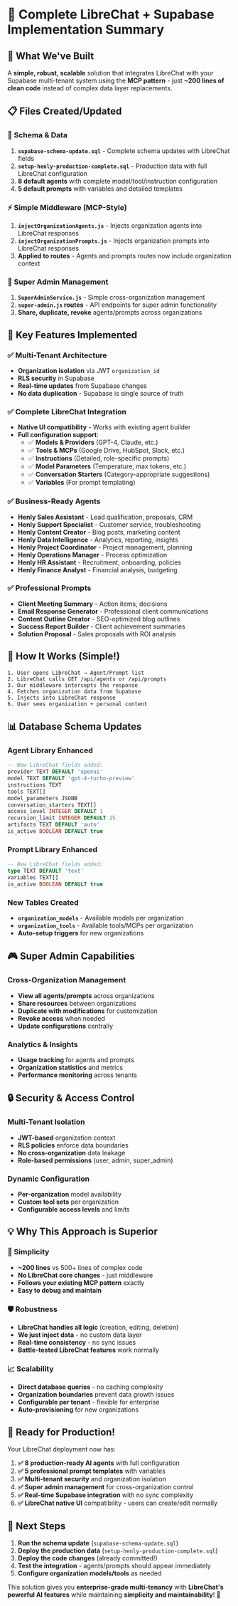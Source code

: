 # 🎯 Complete LibreChat + Supabase Implementation Summary

## 🎉 **What We've Built**

A **simple, robust, scalable** solution that integrates LibreChat with your Supabase multi-tenant system using the **MCP pattern** - just **~200 lines of clean code** instead of complex data layer replacements.

## 📋 **Files Created/Updated**

### **🔧 Schema & Data**
1. **`supabase-schema-update.sql`** - Complete schema updates with LibreChat fields
2. **`setup-henly-production-complete.sql`** - Production data with full LibreChat configuration
3. **8 default agents** with complete model/tool/instruction configuration
4. **5 default prompts** with variables and detailed templates

### **⚡ Simple Middleware (MCP-Style)**
1. **`injectOrganizationAgents.js`** - Injects organization agents into LibreChat responses
2. **`injectOrganizationPrompts.js`** - Injects organization prompts into LibreChat responses
3. **Applied to routes** - Agents and prompts routes now include organization context

### **👑 Super Admin Management**
1. **`SuperAdminService.js`** - Simple cross-organization management
2. **`super-admin.js` routes** - API endpoints for super admin functionality
3. **Share, duplicate, revoke** agents/prompts across organizations

## 🎯 **Key Features Implemented**

### **✅ Multi-Tenant Architecture**
- **Organization isolation** via JWT `organization_id`
- **RLS security** in Supabase
- **Real-time updates** from Supabase changes
- **No data duplication** - Supabase is single source of truth

### **✅ Complete LibreChat Integration**
- **Native UI compatibility** - Works with existing agent builder
- **Full configuration support**:
  - ✅ **Models & Providers** (GPT-4, Claude, etc.)
  - ✅ **Tools & MCPs** (Google Drive, HubSpot, Slack, etc.)
  - ✅ **Instructions** (Detailed, role-specific prompts)
  - ✅ **Model Parameters** (Temperature, max tokens, etc.)
  - ✅ **Conversation Starters** (Category-appropriate suggestions)
  - ✅ **Variables** (For prompt templating)

### **✅ Business-Ready Agents**
- **Henly Sales Assistant** - Lead qualification, proposals, CRM
- **Henly Support Specialist** - Customer service, troubleshooting
- **Henly Content Creator** - Blog posts, marketing content
- **Henly Data Intelligence** - Analytics, reporting, insights
- **Henly Project Coordinator** - Project management, planning
- **Henly Operations Manager** - Process optimization
- **Henly HR Assistant** - Recruitment, onboarding, policies
- **Henly Finance Analyst** - Financial analysis, budgeting

### **✅ Professional Prompts**
- **Client Meeting Summary** - Action items, decisions
- **Email Response Generator** - Professional client communications
- **Content Outline Creator** - SEO-optimized blog outlines
- **Success Report Builder** - Client achievement summaries
- **Solution Proposal** - Sales proposals with ROI analysis

## 🚀 **How It Works (Simple!)**

```
1. User opens LibreChat → Agent/Prompt list
2. LibreChat calls GET /api/agents or /api/prompts
3. Our middleware intercepts the response
4. Fetches organization data from Supabase
5. Injects into LibreChat response
6. User sees organization + personal content
```

## 📊 **Database Schema Updates**

### **Agent Library Enhanced**
```sql
-- New LibreChat fields added:
provider TEXT DEFAULT 'openai'
model TEXT DEFAULT 'gpt-4-turbo-preview'  
instructions TEXT
tools TEXT[]
model_parameters JSONB
conversation_starters TEXT[]
access_level INTEGER DEFAULT 1
recursion_limit INTEGER DEFAULT 25
artifacts TEXT DEFAULT 'auto'
is_active BOOLEAN DEFAULT true
```

### **Prompt Library Enhanced**
```sql
-- New LibreChat fields added:
type TEXT DEFAULT 'text'
variables TEXT[]
is_active BOOLEAN DEFAULT true
```

### **New Tables Created**
- **`organization_models`** - Available models per organization
- **`organization_tools`** - Available tools/MCPs per organization
- **Auto-setup triggers** for new organizations

## 🎮 **Super Admin Capabilities**

### **Cross-Organization Management**
- **View all agents/prompts** across organizations
- **Share resources** between organizations
- **Duplicate with modifications** for customization
- **Revoke access** when needed
- **Update configurations** centrally

### **Analytics & Insights**
- **Usage tracking** for agents and prompts
- **Organization statistics** and metrics
- **Performance monitoring** across tenants

## 🔒 **Security & Access Control**

### **Multi-Tenant Isolation**
- **JWT-based** organization context
- **RLS policies** enforce data boundaries
- **No cross-organization** data leakage
- **Role-based permissions** (user, admin, super_admin)

### **Dynamic Configuration**
- **Per-organization** model availability
- **Custom tool sets** per organization
- **Configurable access levels** and limits

## 💡 **Why This Approach is Superior**

### **🎯 Simplicity**
- **~200 lines** vs 500+ lines of complex code
- **No LibreChat core changes** - just middleware
- **Follows your existing MCP pattern** exactly
- **Easy to debug and maintain**

### **🛡️ Robustness**
- **LibreChat handles all logic** (creation, editing, deletion)
- **We just inject data** - no custom data layer
- **Real-time consistency** - no sync issues
- **Battle-tested LibreChat features** work normally

### **📈 Scalability**
- **Direct database queries** - no caching complexity
- **Organization boundaries** prevent data growth issues
- **Configurable per tenant** - flexible for enterprise
- **Auto-provisioning** for new organizations

## 🎊 **Ready for Production!**

Your LibreChat deployment now has:

1. **✅ 8 production-ready AI agents** with full configuration
2. **✅ 5 professional prompt templates** with variables
3. **✅ Multi-tenant security** and organization isolation
4. **✅ Super admin management** for cross-organization control
5. **✅ Real-time Supabase integration** with no sync complexity
6. **✅ LibreChat native UI** compatibility - users can create/edit normally

## 🚀 **Next Steps**

1. **Run the schema update** (`supabase-schema-update.sql`)
2. **Deploy the production data** (`setup-henly-production-complete.sql`)
3. **Deploy the code changes** (already committed!)
4. **Test the integration** - agents/prompts should appear immediately
5. **Configure organization models/tools** as needed

This solution gives you **enterprise-grade multi-tenancy** with **LibreChat's powerful AI features** while maintaining **simplicity and maintainability**! 🎉
